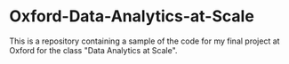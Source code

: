# Oxford-Data-Analytics-at-Scale
This is a repository containing a sample of the code for my final project at Oxford for the class "Data Analytics at Scale".
